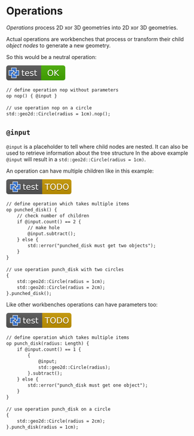 # Operations

*Operations* process 2D xor 3D geometries into 2D xor 3D geometries.

Actual operations are workbenches that process or transform their child *object
nodes* to generate a new geometry.

So this would be a neutral operation:

[![test](.test/op_example.svg)](.test/op_example.log)

```µcad,op_example
// define operation nop without parameters
op nop() { @input }

// use operation nop on a circle
std::geo2d::Circle(radius = 1cm).nop();
```

## `@input`

`@input` is a placeholder to tell where child nodes are nested.
It can also be used to retrieve information about the tree structure
In the above example `@input` will result in a `std::geo2d::Circle(radius = 1cm)`.

An operation can have multiple children like in this example:

[![test](.test/input.svg)](.test/input.log)

```µcad,input#todo
// define operation which takes multiple items
op punched_disk() { 
    // check number of children
    if @input.count() == 2 {
        // make hole
        @input.subtract(); 
    } else {
        std::error("punched_disk must get two objects");
    }
}

// use operation punch_disk with two circles
{
    std::geo2d::Circle(radius = 1cm);
    std::geo2d::Circle(radius = 2cm);
}.punched_disk();
```

Like other workbenches operations can have parameters too:

[![test](.test/parameters.svg)](.test/parameters.log)

```µcad,parameters#todo
// define operation which takes multiple items
op punch_disk(radius: Length) {
    if @input.count() == 1 {
        { 
            @input;
            std::geo2d::Circle(radius);
        }.subtract();
    } else {
        std::error("punch_disk must get one object");
    }
}

// use operation punch_disk on a circle
{
    std::geo2d::Circle(radius = 2cm);
}.punch_disk(radius = 1cm);
```
